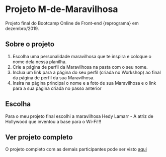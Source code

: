 # Projeto M-de-Maravilhosa

Projeto final do Bootcamp Online de Front-end {reprograma} em dezembro/2019.

## Sobre o projeto

1. Escolha uma personalidade maravilhosa que te inspira e coloque o nome dela nessa planilha.
2. Crie a página de perfil da Maravilhosa na pasta com o seu nome.
3. Inclua um link para a página do seu perfil (criada no Workshop) ao final da página de perfil da sua Maravilhosa.
4. Insira na página principal o nome e a foto de sua Maravilhosa e o link para a sua página criada no passo anterior

## Escolha

Para o meu projeto final escolhi a maravilhosa Hedy Lamarr - A atriz de Hollywood que inventou a base para o Wi-Fi!!!

## Ver projeto completo

O projeto completo com as demais participantes pode ser visto [aqui](https://github.com/reprograma/On4-projeto-final)
